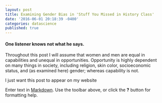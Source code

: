 ```yaml
---
layout: post
title: Examining Gender Bias in 'Stuff You Missed in History Class'
date: '2016-06-01 20:18:39 -0400'
categories: datascience
published: true
---
```

#### One listener knows not what he says.

Throughout this post I will assume that women and men are equal in capabilities and unequal in opportunities. Opportunity is highly dependent on many things in society, including religion, skin color, socioeconomic status, and (as examined here) gender; whereas capability is not.

I just want this post to appear on my website

Enter text in [Markdown](http://daringfireball.net/projects/markdown/). Use the toolbar above, or click the **?** button for formatting help.
